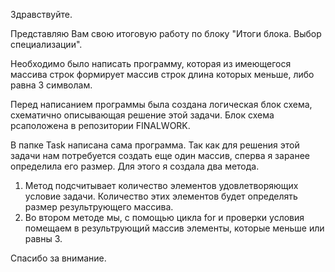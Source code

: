 Здравствуйте.

Представляю Вам свою итоговую работу по блоку "Итоги блока. Выбор специализации".

Необходимо было написать программу, которая из имеющегося массива строк формирует массив строк длина которых меньше, либо равна 3 символам.

Перед написанием программы была создана логическая блок схема, схематично описывающая решение этой задачи. Блок схема рсаположена в репозитории FINALWORK.

В папке Task написана сама программа.
Так как для решения этой задачи нам потребуется создать еще один массив, сперва я заранее определила его размер.
Для этого я создала два метода.
1. Метод подсчитывает количество элементов удовлетворяющих условие задачи. Количество этих элементов будет определять размер результрующего массива.
2. Во втором методе мы, с помощью цикла for и проверки условия помещаем в результрующий массив элементы, которые меньше или равны 3.

Спасибо за внимание.